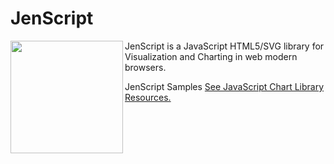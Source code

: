 # JenScript

<img width="180" height="180" src="http://jenscript.io/svg/donut3d.svg" align="left">
JenScript is a JavaScript HTML5/SVG library for Visualization and Charting in web modern browsers.

JenScript Samples [See JavaScript Chart Library Resources.](http://jenscript.io)



